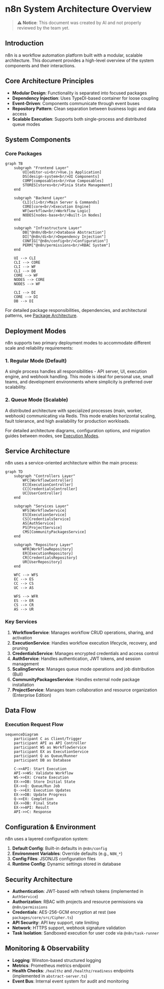 # n8n System Architecture Overview

> **⚠️ Notice**: This document was created by AI and not properly reviewed by the team yet.

## Introduction

n8n is a workflow automation platform built with a modular, scalable architecture. This document provides a high-level overview of the system components and their interactions.

## Core Architecture Principles

- **Modular Design**: Functionality is separated into focused packages
- **Dependency Injection**: Uses TypeDI-based container for loose coupling
- **Event-Driven**: Components communicate through event buses
- **Repository Pattern**: Clean separation between business logic and data access
- **Scalable Execution**: Supports both single-process and distributed queue modes

## System Components

### Core Packages

```mermaid
graph TB
    subgraph "Frontend Layer"
        UI[editor-ui<br/>Vue.js Application]
        DS[design-system<br/>UI Components]
        COMP[composables<br/>Vue Composables]
        STORES[stores<br/>Pinia State Management]
    end

    subgraph "Backend Layer"
        CLI[cli<br/>Main Server & Commands]
        CORE[core<br/>Execution Engine]
        WF[workflow<br/>Workflow Logic]
        NODES[nodes-base<br/>Built-in Nodes]
    end

    subgraph "Infrastructure Layer"
        DB["@n8n/db<br/>Database Abstraction"]
        DI["@n8n/di<br/>Dependency Injection"]
        CONFIG["@n8n/config<br/>Configuration"]
        PERM["@n8n/permissions<br/>RBAC System"]
    end

    UI --> CLI
    CLI --> CORE
    CLI --> WF
    CLI --> DB
    CORE --> WF
    NODES --> CORE
    NODES --> WF

    CLI --> DI
    CORE --> DI
    DB --> DI
```

For detailed package responsibilities, dependencies, and architectural patterns, see [Package Architecture](./package-architecture.md).

## Deployment Modes

n8n supports two primary deployment modes to accommodate different scale and reliability requirements:

### 1. Regular Mode (Default)
A single process handles all responsibilities - API server, UI, execution engine, and webhook handling. This mode is ideal for personal use, small teams, and development environments where simplicity is preferred over scalability.

### 2. Queue Mode (Scalable)
A distributed architecture with specialized processes (main, worker, webhook) communicating via Redis. This mode enables horizontal scaling, fault tolerance, and high availability for production workloads.

For detailed architecture diagrams, configuration options, and migration guides between modes, see [Execution Modes](./execution-modes.md).

## Service Architecture

n8n uses a service-oriented architecture within the main process:

```mermaid
graph TD
    subgraph "Controllers Layer"
        WFC[WorkflowController]
        EC[ExecutionController]
        CC[CredentialsController]
        UC[UserController]
    end

    subgraph "Services Layer"
        WFS[WorkflowService]
        ES[ExecutionService]
        CS[CredentialsService]
        AS[AuthService]
        PS[ProjectService]
        CMS[CommunityPackagesService]
    end

    subgraph "Repository Layer"
        WFR[WorkflowRepository]
        ER[ExecutionRepository]
        CR[CredentialsRepository]
        UR[UserRepository]
    end

    WFC --> WFS
    EC --> ES
    CC --> CS
    UC --> AS

    WFS --> WFR
    ES --> ER
    CS --> CR
    AS --> UR
```

### Key Services

1. **WorkflowService**: Manages workflow CRUD operations, sharing, and activation
2. **ExecutionService**: Handles workflow execution lifecycle, recovery, and pruning
3. **CredentialsService**: Manages encrypted credentials and access control
4. **AuthService**: Handles authentication, JWT tokens, and session management
5. **ScalingService**: Manages queue mode operations and job distribution (Bull)
6. **CommunityPackagesService**: Handles external node package installation
7. **ProjectService**: Manages team collaboration and resource organization (Enterprise Edition)

## Data Flow

### Execution Request Flow

```mermaid
sequenceDiagram
    participant C as Client/Trigger
    participant API as API Controller
    participant WS as WorkflowService
    participant EX as ExecutionService
    participant Q as Queue/Runner
    participant DB as Database

    C->>API: Start Execution
    API->>WS: Validate Workflow
    WS->>EX: Create Execution
    EX->>DB: Store Initial State
    EX->>Q: Queue/Run Job
    Q-->>EX: Execution Updates
    EX->>DB: Update Progress
    Q->>EX: Completion
    EX->>DB: Final State
    EX->>API: Result
    API->>C: Response
```

## Configuration & Environment

n8n uses a layered configuration system:

1. **Default Config**: Built-in defaults in `@n8n/config`
2. **Environment Variables**: Override defaults (e.g., `N8N_*`)
3. **Config Files**: JSON/JS configuration files
4. **Runtime Config**: Dynamic settings stored in database

## Security Architecture

- **Authentication**: JWT-based with refresh tokens (implemented in `AuthService`)
- **Authorization**: RBAC with projects and resource permissions via `@n8n/permissions`
- **Credentials**: AES-256-GCM encryption at rest (see `packages/core/src/Cipher.ts`)
- **API Security**: API key support, rate limiting
- **Network**: HTTPS support, webhook signature validation
- **Task Isolation**: Sandboxed execution for user code via `@n8n/task-runner`

## Monitoring & Observability

- **Logging**: Winston-based structured logging
- **Metrics**: Prometheus metrics endpoint
- **Health Checks**: `/healthz` and `/healthz/readiness` endpoints (implemented in `abstract-server.ts`)
- **Event Bus**: Internal event system for audit and monitoring

